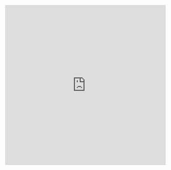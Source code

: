 <iframe src="https://www.desmos.com/calculator/h3yowizjxu?embed" width="500px" height="500px" style="border: 1px solid #ccc" frameborder=0></iframe>
